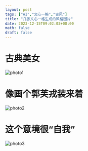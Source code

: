 ```yaml
---
layout: post
tags: ["AI","文心一格","古风"]
title: "几张文心一格生成的风格图片"
date: 2023-12-15T09:02:03+08:00
math: false
draft: false
---
```

# 古典美女
![photo1](https://pic.imgdb.cn/item/6549de55c458853aef1e5832.png)

# 像画个郭芙戎装来着
![photo2](https://pic.imgdb.cn/item/6549de54c458853aef1e56b0.png)

# 这个意境很“自我”
![photo3](https://pic.imgdb.cn/item/6549dd99c458853aef1c7238.png)